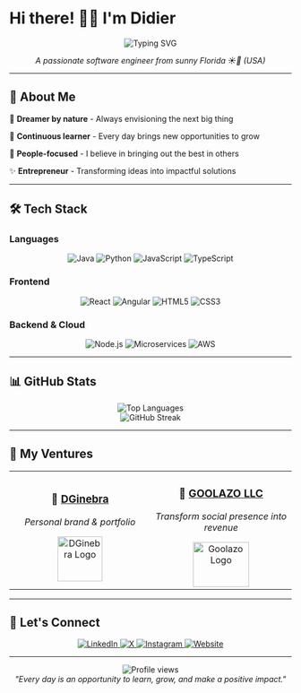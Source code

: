 # Hi there! 👋🏻 I'm Didier

<div align="center">
  <img src="https://readme-typing-svg.herokuapp.com?font=Fira+Code&size=30&duration=3000&pause=1000&color=2196F3&center=true&vCenter=true&width=600&lines=Software+Engineer;Full+Stack+Developer;Tech+Entrepreneur;Always+Learning+%26+Growing" alt="Typing SVG" />
</div>

<p align="center">
  <em>A passionate software engineer from sunny Florida ☀️🌴 (USA)</em>
</p>

---

## 🚀 About Me

🔭 **Dreamer by nature** - Always envisioning the next big thing

🌱 **Continuous learner** - Every day brings new opportunities to grow

👥 **People-focused** - I believe in bringing out the best in others

✨ **Entrepreneur** - Transforming ideas into impactful solutions

---

## 🛠️ Tech Stack

### Languages
<p align="center">
  <img src="https://img.shields.io/badge/Java-ED8B00?style=for-the-badge&logo=openjdk&logoColor=white" alt="Java" />
  <img src="https://img.shields.io/badge/Python-3776AB?style=for-the-badge&logo=python&logoColor=white" alt="Python" />
  <img src="https://img.shields.io/badge/JavaScript-F7DF1E?style=for-the-badge&logo=javascript&logoColor=black" alt="JavaScript" />
  <img src="https://img.shields.io/badge/TypeScript-007ACC?style=for-the-badge&logo=typescript&logoColor=white" alt="TypeScript" />
</p>

### Frontend
<p align="center">
  <img src="https://img.shields.io/badge/React-20232A?style=for-the-badge&logo=react&logoColor=61DAFB" alt="React" />
  <img src="https://img.shields.io/badge/Angular-DD0031?style=for-the-badge&logo=angular&logoColor=white" alt="Angular" />
  <img src="https://img.shields.io/badge/HTML5-E34F26?style=for-the-badge&logo=html5&logoColor=white" alt="HTML5" />
  <img src="https://img.shields.io/badge/CSS3-1572B6?style=for-the-badge&logo=css3&logoColor=white" alt="CSS3" />
</p>

### Backend & Cloud
<p align="center">
  <img src="https://img.shields.io/badge/Node.js-43853D?style=for-the-badge&logo=node.js&logoColor=white" alt="Node.js" />
  <img src="https://img.shields.io/badge/Microservices-FF6B6B?style=for-the-badge&logo=microgenetics&logoColor=white" alt="Microservices" />
  <img src="https://img.shields.io/badge/AWS-232F3E?style=for-the-badge&logo=amazon-aws&logoColor=white" alt="AWS" />
</p>

---

## 📊 GitHub Stats

<div align="center">
  <picture>
    <source media="(max-width: 768px)" srcset="https://github-readme-stats.vercel.app/api/top-langs/?username=didorg&layout=compact&langs_count=6&theme=tokyonight&hide_border=true">
    <img src="https://github-readme-stats.vercel.app/api/top-langs/?username=didorg&layout=compact&langs_count=8&theme=tokyonight&hide_border=true" alt="Top Languages" />
  </picture>
</div>

<div align="center">
  <img src="https://github-readme-streak-stats.herokuapp.com/?user=didorg&theme=tokyonight&hide_border=true" alt="GitHub Streak" />
</div>

---

## 🏢 My Ventures

<table align="center">
  <tr>
    <td align="center" width="50%">
      <h3>🌟 <a href="https://www.dginebra.com/">DGinebra</a></h3>
      <p><em>Personal brand & portfolio</em></p>
      <a href="https://www.dginebra.com/">
        <img src="https://media.dginebra.com/logo_dg_7f473e09c4.svg" width="80" height="80" alt="DGinebra Logo"/>
      </a>
    </td>
    <td align="center" width="50%">
      <h3>🚀 <a href="https://www.goolazo.com/">GOOLAZO LLC</a></h3>
      <p><em>Transform social presence into revenue</em></p>
      <a href="https://www.goolazo.com/">
        <img src="https://media.dginebra.com/Logo_Goolazo_9de3057d25.svg" width="100" height="80" alt="Goolazo Logo"/>
      </a>
    </td>
  </tr>
</table>

---

## 🤝 Let's Connect

<p align="center">
  <a href="https://www.linkedin.com/in/didier-roque-ginebra/">
    <img src="https://img.shields.io/badge/LinkedIn-0077B5?style=for-the-badge&logo=linkedin&logoColor=white" alt="LinkedIn" />
  </a>
  <a href="https://x.com/DidierRoque">
    <img src="https://img.shields.io/badge/X-000000?style=for-the-badge&logo=x&logoColor=white" alt="X" />
  </a>
  <a href="https://www.instagram.com/didier.roque/">
    <img src="https://img.shields.io/badge/Instagram-E4405F?style=for-the-badge&logo=instagram&logoColor=white" alt="Instagram" />
  </a>
  <a href="https://www.dginebra.com/">
    <img src="https://img.shields.io/badge/Website-FF7139?style=for-the-badge&logo=Firefox-Browser&logoColor=white" alt="Website" />
  </a>
</p>

---

<div align="center">
  <img src="https://komarev.com/ghpvc/?username=didorg&color=blueviolet&style=flat-square&label=Profile+Views" alt="Profile views" />
</div>

<div align="center">
  <em>"Every day is an opportunity to learn, grow, and make a positive impact."</em>
</div>
